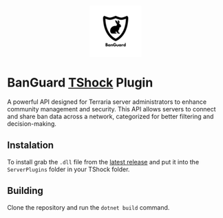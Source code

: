 <center><img src="https://github.com/BanGuard-TShock/plugin/blob/main/logo.png?raw=true" alt="alt text" height="120px"></center>

# BanGuard [TShock](https://github.com/Pryaxis/TShock) Plugin

A powerful API designed for Terraria server administrators to enhance community management and security. This API allows servers to connect and share ban data across a network, categorized for better filtering and decision-making.

## Instalation

To install grab the `.dll` file from the [latest release](https://github.com/BanGuard-TShock/plugin/releases/latest) and put it into the `ServerPlugins` folder in your TShock folder.

## Building

Clone the repository and run the `dotnet build` command.
